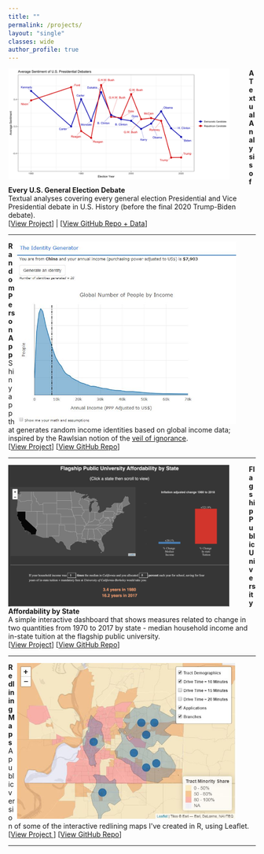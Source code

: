 ```yaml
---
title: ""
permalink: /projects/
layout: "single"
classes: wide
author_profile: true
---
```


<img src="../assets/images/debate_featured.png" width="450" height="auto" alt="" align="left" style="padding-right: 40px;" /> 
<strong> A Textual Analysis of Every U.S. General Election Debate </strong> <br> 
Textual analyses covering every general election Presidential and Vice Presidential debate in U.S. History (before the final 2020 Trump-Biden debate). <br>
[<a href="https://domrussel.github.io/assets/files/us_pres_debate.html">View Project</a>] | [<a href="https://github.com/domrussel/us_pres_debate">View GitHub Repo + Data</a>]
<br clear="left"/>
<hr />


<img src="../assets/images/random_person_featured.jpg" width="450" height="auto" alt="" align="right" style="padding-right: 40px;" /> 
<strong> Random Person App </strong> <br> 
Shiny app that generates random income identities based on global income data; inspired by the Rawlsian notion of the <a href="https://en.wikipedia.org/wiki/Veil_of_ignorance">veil of ignorance</a>. <br>
[<a href="https://domrussel.shinyapps.io/Person_App/">View Project</a>] [<a href="https://github.com/domrussel/random_person">View GitHub Repo</a>]
<br clear="left"/>
<hr />

<img src="../assets/images/uni_afford_featured.png" width="450" height="auto" alt="" align="left" style="padding-right: 40px;" /> 
<strong> Flagship Public University Affordability by State </strong> <br> 
A simple interactive dashboard that shows measures related to change in two quantities from 1970 to 2017 by state - median household income and in-state tuition at the flagship public university. <br>
[<a href="https://domrussel.shinyapps.io/tuition_income/">View Project</a>] [<a href="https://github.com/domrussel/tuition_income">View GitHub Repo</a>]
<br clear="left"/>
<hr />


<img src="../assets/images/redlining_featured.jpg" width="450" height="auto" alt="" align="right" style="padding-right: 40px;" /> 
<strong> Redlining Maps </strong> <br> 
A public version of some of the interactive redlining maps I've created in R, using Leaflet. <br> 
[<a href="https://domrussel.github.io/redlining/">View Project </a>] [<a href="https://github.com/domrussel/redlining">View GitHub Repo</a>]
<br clear="left"/>
<hr />
